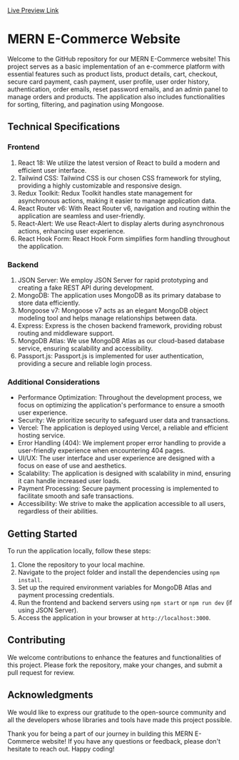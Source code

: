 [Live Preview Link](https://mern-ecommerce-brown.vercel.app/)
# MERN E-Commerce Website

Welcome to the GitHub repository for our MERN E-Commerce website! This project serves as a basic implementation of an e-commerce platform with essential features such as product lists, product details, cart, checkout, secure card payment, cash payment, user profile, user order history, authentication, order emails, reset password emails, and an admin panel to manage orders and products. The application also includes functionalities for sorting, filtering, and pagination using Mongoose.

## Technical Specifications

### Frontend

1. React 18: We utilize the latest version of React to build a modern and efficient user interface.
2. Tailwind CSS: Tailwind CSS is our chosen CSS framework for styling, providing a highly customizable and responsive design.
3. Redux Toolkit: Redux Toolkit handles state management for asynchronous actions, making it easier to manage application data.
4. React Router v6: With React Router v6, navigation and routing within the application are seamless and user-friendly.
5. React-Alert: We use React-Alert to display alerts during asynchronous actions, enhancing user experience.
6. React Hook Form: React Hook Form simplifies form handling throughout the application.

### Backend

1. JSON Server: We employ JSON Server for rapid prototyping and creating a fake REST API during development.
2. MongoDB: The application uses MongoDB as its primary database to store data efficiently.
3. Mongoose v7: Mongoose v7 acts as an elegant MongoDB object modeling tool and helps manage relationships between data.
4. Express: Express is the chosen backend framework, providing robust routing and middleware support.
5. MongoDB Atlas: We use MongoDB Atlas as our cloud-based database service, ensuring scalability and accessibility.
6. Passport.js: Passport.js is implemented for user authentication, providing a secure and reliable login process.

### Additional Considerations

- Performance Optimization: Throughout the development process, we focus on optimizing the application's performance to ensure a smooth user experience.
- Security: We prioritize security to safeguard user data and transactions.
- Vercel: The application is deployed using Vercel, a reliable and efficient hosting service.
- Error Handling (404): We implement proper error handling to provide a user-friendly experience when encountering 404 pages.
- UI/UX: The user interface and user experience are designed with a focus on ease of use and aesthetics.
- Scalability: The application is designed with scalability in mind, ensuring it can handle increased user loads.
- Payment Processing: Secure payment processing is implemented to facilitate smooth and safe transactions.
- Accessibility: We strive to make the application accessible to all users, regardless of their abilities.

## Getting Started

To run the application locally, follow these steps:

1. Clone the repository to your local machine.
2. Navigate to the project folder and install the dependencies using `npm install`.
3. Set up the required environment variables for MongoDB Atlas and payment processing credentials.
4. Run the frontend and backend servers using `npm start` or `npm run dev` (if using JSON Server).
5. Access the application in your browser at `http://localhost:3000`.

## Contributing

We welcome contributions to enhance the features and functionalities of this project. Please fork the repository, make your changes, and submit a pull request for review.


## Acknowledgments

We would like to express our gratitude to the open-source community and all the developers whose libraries and tools have made this project possible.

Thank you for being a part of our journey in building this MERN E-Commerce website! If you have any questions or feedback, please don't hesitate to reach out. Happy coding!